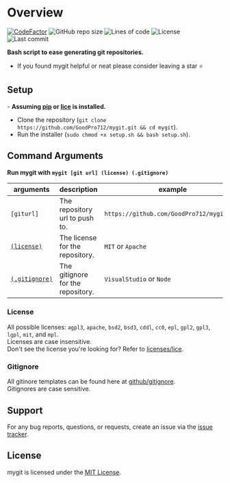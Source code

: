 # Overview
[![CodeFactor](https://www.codefactor.io/repository/github/goodpro712/mygit/badge)](https://www.codefactor.io/repository/github/goodpro712/mygit)
![GitHub repo size](https://img.shields.io/github/repo-size/goodpro712/mygit)
![Lines of code](https://img.shields.io/tokei/lines/github/goodpro712/mygit)
![License](https://img.shields.io/github/license/goodpro712/mygit)
![Last commit](https://img.shields.io/github/last-commit/goodpro712/mygit)

**Bash script to ease generating git repositories.**

- If you found mygit helpful or neat please consider leaving a star ⭐

## Setup

\- **Assuming [pip](https://pip.pypa.io/en/stable/) or [lice](https://github.com/licenses/lice) is installed.**
- Clone the repository (`git clone https://github.com/GoodPro712/mygit.git && cd mygit`).
- Run the installer (`sudo chmod +x setup.sh && bash setup.sh`).

## Command Arguments
**Run mygit with `mygit [git url] (license) (.gitignore)`**

| arguments | description | example | required |
| - | - | - | - |
`[giturl]`     | The repository url to push to.    | `https://github.com/GoodPro712/mygit.git` | ⭐ |
[`(license)`](#license)    | The license for the repository.   | `MIT` or `Apache`                         | ❌ |
[`(.gitignore)`](#gitignore) | The gitignore for the repository. | `VisualStudio` or `Node`                  | ❌ |

### License
All possible licenses: `agpl3`, `apache`, `bsd2`, `bsd3`, `cddl`, `cc0`, `epl`, `gpl2`, `gpl3`, `lgpl`, `mit`, and `mpl`.  
Licenses are case insensitive.  
Don't see the license you're looking for? Refer to [licenses/lice](https://github.com/licenses/lice#i-want-xxxxxxxxx-license-in-here).

### Gitignore
All gitinore templates can be found here at [github/gitignore](https://github.com/github/gitignore).  
Gitignores are case sensitive.

## Support
For any bug reports, questions, or requests, create an issue via the [issue tracker](https://github.com/GoodPro712/mygit/issues).

## License
mygit is licensed under the [MIT License](https://github.com/GoodPro712/mygit/blob/master/LICENSE).
